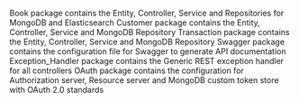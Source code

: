Book package contains the Entity, Controller, Service and Repositories for MongoDB and Elasticsearch
Customer package contains the Entity, Controller, Service and MongoDB Repository
Transaction package contains the Entity, Controller, Service and MongoDB Repository
Swagger package contains the configuration file for Swagger to generate API documentation
Exception_Handler package contains the Generic REST exception handler for all controllers
OAuth package contains the configuration for Authorization server, Resource server and MongoDB custom token store with OAuth 2.0 standards
